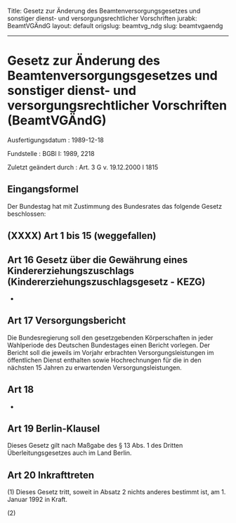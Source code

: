 Title: Gesetz zur Änderung des Beamtenversorgungsgesetzes und sonstiger dienst- und
  versorgungsrechtlicher Vorschriften
jurabk: BeamtVGÄndG
layout: default
origslug: beamtvg_ndg
slug: beamtvgaendg

---

# Gesetz zur Änderung des Beamtenversorgungsgesetzes und sonstiger dienst- und versorgungsrechtlicher Vorschriften (BeamtVGÄndG)

Ausfertigungsdatum
:   1989-12-18

Fundstelle
:   BGBl I: 1989, 2218

Zuletzt geändert durch
:   Art. 3 G v. 19.12.2000 I 1815


## Eingangsformel

Der Bundestag hat mit Zustimmung des Bundesrates das folgende Gesetz
beschlossen:


## (XXXX) Art 1 bis 15 (weggefallen)


## Art 16 Gesetz über die Gewährung eines Kindererziehungszuschlags (Kindererziehungszuschlagsgesetz - KEZG)

-


## Art 17 Versorgungsbericht

Die Bundesregierung soll den gesetzgebenden Körperschaften in jeder
Wahlperiode des Deutschen Bundestages einen Bericht vorlegen. Der
Bericht soll die jeweils im Vorjahr erbrachten Versorgungsleistungen
im öffentlichen Dienst enthalten sowie Hochrechnungen für die in den
nächsten 15 Jahren zu erwartenden Versorgungsleistungen.


## Art 18

-


## Art 19 Berlin-Klausel

Dieses Gesetz gilt nach Maßgabe des § 13 Abs. 1 des Dritten
Überleitungsgesetzes auch im Land Berlin.


## Art 20 Inkrafttreten

(1) Dieses Gesetz tritt, soweit in Absatz 2 nichts anderes bestimmt
ist, am 1. Januar 1992 in Kraft.

(2)

